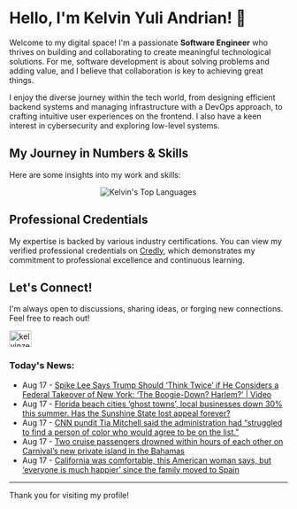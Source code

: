 # Hello, I'm Kelvin Yuli Andrian! 👋

Welcome to my digital space! I'm a passionate **Software Engineer** who thrives on building and collaborating to create meaningful technological solutions. For me, software development is about solving problems and adding value, and I believe that collaboration is key to achieving great things.

I enjoy the diverse journey within the tech world, from designing efficient backend systems and managing infrastructure with a DevOps approach, to crafting intuitive user experiences on the frontend. I also have a keen interest in cybersecurity and exploring low-level systems.

## My Journey in Numbers & Skills

Here are some insights into my work and skills:

<p align="center">
  <img src="https://github-readme-stats.vercel.app/api/top-langs/?username=kelvinzer0&layout=compact&theme=radical" alt="Kelvin's Top Languages" />
</p>

## Professional Credentials

My expertise is backed by various industry certifications. You can view my verified professional credentials on [Credly](https://www.credly.com/users/kelvin-yuli-andrian/badges), which demonstrates my commitment to professional excellence and continuous learning.

## Let's Connect!

I'm always open to discussions, sharing ideas, or forging new connections. Feel free to reach out!

<p align="left">
    <a href="https://linkedin.com/in/kelvinzero" target="blank"><img align="center" src="https://cdn.jsdelivr.net/npm/simple-icons@3.0.1/icons/linkedin.svg" alt="kelvinzero" height="30" width="40" /></a>
</p>

### Today's News:

<!-- feed start -->
- Aug 17 - [Spike Lee Says Trump Should ‘Think Twice’ if He Considers a Federal Takeover of New York: ‘The Boogie-Down? Harlem?’ | Video](https://www.yahoo.com/news/articles/spike-lee-says-trump-shold-191227533.html)
- Aug 17 - [Florida beach cities ‘ghost towns’, local businesses down 30% this summer. Has the Sunshine State lost appeal forever?](https://finance.yahoo.com/news/florida-beach-cities-ghost-towns-190000484.html)
- Aug 17 - [CNN pundit Tia Mitchell said the administration had “struggled to find a person of color who would agree to be on the list.”](https://www.yahoo.com/news/videos/cnn-pundit-tia-mitchell-said-183759605.html)
- Aug 17 - [Two cruise passengers drowned within hours of each other on Carnival’s new private island in the Bahamas](https://www.yahoo.com/news/articles/two-cruise-passengers-drowned-within-171637080.html)
- Aug 17 - [California was comfortable, this American woman says, but ‘everyone is much happier’ since the family moved to Spain](https://www.yahoo.com/lifestyle/articles/california-comfortable-american-woman-says-120903818.html)
<!-- feed end -->

---

Thank you for visiting my profile!

